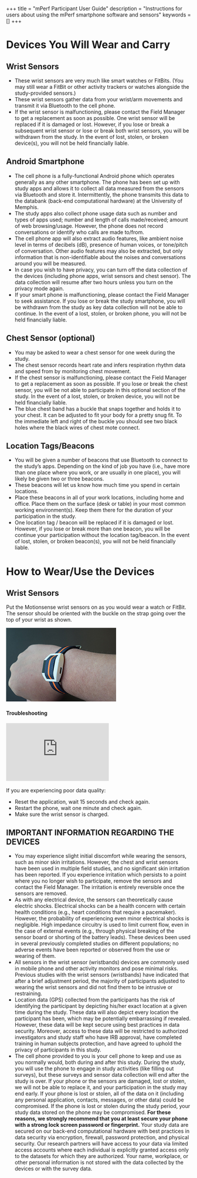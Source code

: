 +++
title = "mPerf Participant User Guide"
description = "Instructions for users about using the mPerf smartphone software and sensors"
keywords = []
+++


# Devices You Will Wear and Carry

##	Wrist Sensors

- These wrist sensors are very much like smart watches or FitBits. (You may still wear a FitBit or other activity trackers or watches alongside the study-provided sensors.)
- These wrist sensors gather data from your wrist/arm movements and transmit it via Bluetooth to the cell phone.
- If the wrist sensor is malfunctioning, please contact the Field Manager to get a replacement as soon as possible. One wrist sensor will be replaced if it is damaged or lost. However, if you lose or break a subsequent wrist sensor or lose or break both wrist sensors, you will be withdrawn from the study. In the event of lost, stolen, or broken device(s), you will not be held financially liable.

## Android Smartphone

- The cell phone is a fully-functional Android phone which operates generally as any other smartphone.  The phone has been set up with study apps and allows it to collect all data measured from the sensors via Bluetooth and store it.  Intermittently, the phone transmits this data to the databank (back-end computational hardware) at the University of Memphis.
- The study apps also collect phone usage data such as number and types of apps used; number and length of calls made/received; amount of web browsing/usage.  However, the phone does not record conversations or identify who calls are made to/from.
- The cell phone app will also extract audio features, like ambient noise level in terms of decibels (dB), presence of human voices, or tone/pitch of conversation. Other audio features may also be extracted, but only information that is non-identifiable about the noises and conversations around you will be measured.
-	In case you wish to have privacy, you can turn off the data collection of the devices (including phone apps, wrist sensors and chest sensor). The data collection will resume after two hours unless you turn on the privacy mode again.
-	If your smart phone is malfunctioning, please contact the Field Manager to seek assistance. If you lose or break the study smartphone, you will be withdrawn from the study as key data collection will not be able to continue. In the event of a lost, stolen, or broken phone, you will not be held financially liable.

## Chest Sensor (optional)

- You may be asked to wear a chest sensor for one week during the study.
- The chest sensor records heart rate and infers respiration rhythm data and speed from by monitoring chest movement.
- If the chest sensor is malfunctioning, please contact the Field Manager to get a replacement as soon as possible. If you lose or break the chest sensor, you will be not able to participate in this optional section of the study. In the event of a lost, stolen, or broken device, you will not be held financially liable.
- The blue chest band has a buckle that snaps together and holds it to your chest. It can be adjusted to fit your body for a pretty snug fit. To the immediate left and right of the buckle you should see two black holes where the black wires of chest mote connect.

## Location Tags/Beacons

- You will be given a number of beacons that use Bluetooth to connect to the study’s apps. Depending on the kind of job you have (i.e., have more than one place where you work, or are usually in one place), you will likely be given two or three beacons.
- These beacons will let us know how much time you spend in certain locations.
- Place these beacons in all of your work locations, including home and office. Place them on the surface (desk or table) in your most common working environment(s). Keep them there for the duration of your participation in the study.
- One location tag / beacon will be replaced if it is damaged or lost. However, if you lose or break more than one beacon, you will be continue your participation without the location tag/beacon. In the event of lost, stolen, or broken beacon(s), you will not be held financially liable.

# How to Wear/Use the Devices

## Wrist Sensors

Put the Motionsense wrist sensors on as you would wear a watch or FitBit. The sensor should be oriented with the buckle on the strap going over the top of your wrist as shown.

<img src="/img/howto/mPerf/WearingHRVright.jpg">

#### Troubleshooting
<iframe src="https://www.youtube.com/embed/2n7HwLWlgtQ" width="280" height="157" frameborder="0" allowfullscreen="allowfullscreen"></iframe>

If you are experiencing poor data quality:

- Reset the application, wait 15 seconds and check again.
- Restart the phone, wait one minute and check again.
- Make sure the wrist sensor is charged.



## IMPORTANT INFORMATION REGARDING THE DEVICES

- You may experience slight initial discomfort while wearing the sensors, such as minor skin irritations. However, the chest and wrist sensors have been used in multiple field studies, and no significant skin irritation has been reported. If you experience irritation which persists to a point where you no longer wish to participate, remove the sensors and contact the Field Manager.  The irritation is entirely reversible once the sensors are removed.
- As with any electrical device, the sensors can theoretically cause electric shocks. Electrical shocks can be a health concern with certain health conditions (e.g., heart conditions that require a pacemaker). However, the probability of experiencing even minor electrical shocks is negligible. High impedance circuitry is used to limit current flow, even in the case of external events (e.g., through physical breaking of the sensor board or shorting of the battery leads). These devices been used in several previously completed studies on different populations; no adverse events have been reported or observed from the use or wearing of them.
- All sensors in the wrist sensor (wristbands) devices are commonly used in mobile phone and other activity monitors and pose minimal risks.  Previous studies with the wrist sensors (wristbands) have indicated that after a brief adjustment period, the majority of participants adjusted to wearing the wrist sensors and did not find them to be intrusive or restraining.
- Location data (GPS) collected from the participants has the risk of identifying the participant by depicting his/her exact location at a given time during the study. These data will also depict every location the participant has been, which may be potentially embarrassing if revealed. However, these data will be kept secure using best practices in data security. Moreover, access to these data will be restricted to authorized investigators and study staff who have IRB approval, have completed training in human subjects protection, and have agreed to uphold the privacy of participants in this study.
- The cell phone provided to you is your cell phone to keep and use as you normally would, both during and after this study. During the study, you will use the phone to engage in study activities (like filling out surveys), but these surveys and sensor data collection will end after the study is over. If your phone or the sensors are damaged, lost or stolen, we will not be able to replace it, and your participation in the study may end early.  If your phone is lost or stolen, all of the data on it (including any personal application, contacts, messages, or other data) could be compromised. If the phone is lost or stolen during the study period, your study data stored on the phone may be compromised. **For these reasons, we strongly recommend that you at least secure your phone with a strong lock screen password or fingerprint.**  Your study data are secured on our back-end computational hardware with best practices in data security via encryption, firewall, password protection, and physical security. Our research partners will have access to your data via limited access accounts where each individual is explicitly granted access only to the datasets for which they are authorized.  Your name, workplace, or other personal information is not stored with the data collected by the devices or with the survey data.
